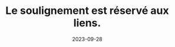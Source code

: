 ---
N: '134'
Rubrique: Liens
title: Le soulignement est réservé aux liens. 
detail: Le soulignement est réservé aux liens. 
categories: [" Liens"]
agrege: O4134-E042
opquast: '4 134'
indiceebook: '42'
description: "Règle n° 042"
weight:  042
actif: '1'
layout: rules
date: 2023-09-28
tags: ["", ""]
objectif: ["", ""]
Meo: ""
Controle: ""
Auteur: ""
---